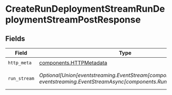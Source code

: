 # CreateRunDeploymentStreamRunDeploymentStreamPostResponse


## Fields

| Field                                                                                                                      | Type                                                                                                                       | Required                                                                                                                   | Description                                                                                                                |
| -------------------------------------------------------------------------------------------------------------------------- | -------------------------------------------------------------------------------------------------------------------------- | -------------------------------------------------------------------------------------------------------------------------- | -------------------------------------------------------------------------------------------------------------------------- |
| `http_meta`                                                                                                                | [components.HTTPMetadata](../../models/components/httpmetadata.md)                                                         | :heavy_check_mark:                                                                                                         | N/A                                                                                                                        |
| `run_stream`                                                                                                               | *Optional[Union[eventstreaming.EventStream[components.RunStream], eventstreaming.EventStreamAsync[components.RunStream]]]* | :heavy_minus_sign:                                                                                                         | Stream of workflow run events                                                                                              |